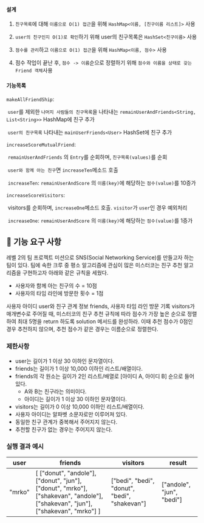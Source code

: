#### 설계

1. `친구목록`에 대해 `이름으로 O(1) 접근`을 위해 `HashMap<이름, [친구이름 리스트]>` 사용

2. `user의 친구인지 O(1)로 확인`하기 위해 user의 친구목록은 `HashSet<친구이름>` 사용
3. `점수를 관리`하고 `이름으로 O(1) 접근`을 위해 `HashMap<이름, 점수>` 사용
4. 점수 작업이 끝난 후, `점수 -> 이름`순으로 정렬하기 위해 `점수와 이름을 상태로 갖는 Friend 객체`사용

#### 기능목록

`makeAllFriendShip`: 

​	`user`를 제외한 `나머지 사람들의 친구목록`을 나타내는 `remainUserAndFriends<String, List<String>>` HashMap에 친구 추가

​	`user의 친구목록` 나타내는 `mainUserFriends<User>` HashSet에 친구 추가

`increaseScoreMutualFriend`:

​	`remainUserAndFriends` 의 `Entry`를 순회하며, `친구목록(values)`를 순회

​	`user와 함께 아는 친구`면 `increaseTen`메소드 호출

​	`increaseTen`: `remainUserAndScore` 의 `이름(key)`에 해당하는 `점수(value)`를 10증가

`increaseScoreVisitors`:

​	visitors를 순회하며, `increaseOne`메소드 호출. `visitor`가 `user`인 경우 예외처리

​	`increaseOne`: `remainUserAndScore` 의 `이름(key)`에 해당하는 `점수(value)`를 1증가 





## 🚀 기능 요구 사항

레벨 2의 팀 프로젝트 미션으로 SNS(Social Networking Service)를 만들고자 하는 팀이 있다. 팀에 속한 크루 중 평소 알고리즘에 관심이 많은 미스터코는 친구 추천 알고리즘을 구현하고자 아래와 같은 규칙을 세웠다.

- 사용자와 함께 아는 친구의 수 = 10점 
- 사용자의 타임 라인에 방문한 횟수 = 1점

사용자 아이디 user와 친구 관계 정보 friends, 사용자 타임 라인 방문 기록 visitors가 매개변수로 주어질 때, 미스터코의 친구 추천 규칙에 따라 점수가 가장 높은 순으로 정렬하여 최대 5명을 return 하도록 solution 메서드를 완성하라. 이때 추천 점수가 0점인 경우 추천하지 않으며, 추천 점수가 같은 경우는 이름순으로 정렬한다.

### 제한사항

- user는 길이가 1 이상 30 이하인 문자열이다.
- friends는 길이가 1 이상 10,000 이하인 리스트/배열이다.
- friends의 각 원소는 길이가 2인 리스트/배열로 [아이디 A, 아이디 B] 순으로 들어있다.
  - A와 B는 친구라는 의미이다.
  - 아이디는 길이가 1 이상 30 이하인 문자열이다.
- visitors는 길이가 0 이상 10,000 이하인 리스트/배열이다.
- 사용자 아이디는 알파벳 소문자로만 이루어져 있다.
- 동일한 친구 관계가 중복해서 주어지지 않는다.
- 추천할 친구가 없는 경우는 주어지지 않는다.

### 실행 결과 예시

| user | friends | visitors | result |
| --- | --- | --- | --- |
| "mrko" | [ ["donut", "andole"], ["donut", "jun"], ["donut", "mrko"], ["shakevan", "andole"], ["shakevan", "jun"], ["shakevan", "mrko"] ] | ["bedi", "bedi", "donut", "bedi", "shakevan"] | ["andole", "jun", "bedi"] |
